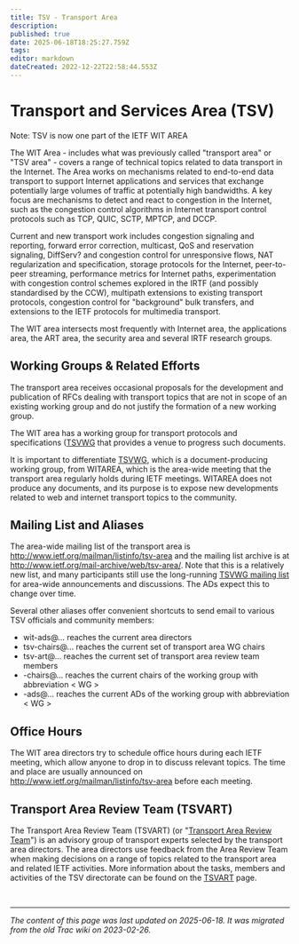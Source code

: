 ```yaml
---
title: TSV - Transport Area
description: 
published: true
date: 2025-06-18T18:25:27.759Z
tags: 
editor: markdown
dateCreated: 2022-12-22T22:58:44.553Z
---
```


# Transport and Services Area (TSV) 

Note: TSV is now one part of the IETF WIT AREA

The WIT Area - includes what was previously called "transport area" or "TSV area" - covers a range of technical topics related to data transport in the Internet.
The Area works on mechanisms related to end-to-end data transport to support Internet applications and services that exchange potentially large volumes of traffic at potentially high bandwidths. A key focus are mechanisms to detect and react to congestion in the Internet, such as the congestion control algorithms in Internet transport control protocols such as TCP, QUIC, SCTP, MPTCP, and DCCP.

Current and new transport work includes congestion signaling and reporting, forward error correction, multicast, QoS and reservation signaling, DiffServ? and congestion control for unresponsive flows, NAT regularization and specification, storage protocols for the Internet, peer-to-peer streaming, performance metrics for Internet paths, experimentation with congestion control schemes explored in the IRTF (and possibly standardised by  the CCW), multipath extensions to existing transport protocols, congestion control for "background" bulk transfers, and extensions to the IETF protocols for multimedia transport.

The WIT area intersects most frequently with Internet area, the applications area, the ART area, the security area and several IRTF research groups.

## Working Groups & Related Efforts

The transport area receives occasional proposals for the development and publication of RFCs dealing with transport topics that are not in scope of an existing working group and do not justify the formation of a new working group. 

The WIT area has a working group for transport protocols and specifications ([TSVWG](https://datatracker.ietf.org/group/tsvwg/documents/) that provides a venue to progress such documents.

It is important to differentiate [TSVWG](https://datatracker.ietf.org/group/tsvwg/documents/), which is a document-producing working group, from WITAREA, which is the area-wide meeting that the transport area regularly holds during IETF meetings. WITAREA does not produce any documents, and its purpose is to expose new developments related to web and internet transport topics to the community.


## Mailing List and Aliases
The area-wide mailing list of the transport area is http://www.ietf.org/mailman/listinfo/tsv-area and the mailing list archive is at http://www.ietf.org/mail-archive/web/tsv-area/. Note that this is a relatively new list, and many participants still use the long-running [TSVWG mailing list](https://datatracker.ietf.org/group/tsvwg/documents/) for area-wide announcements and discussions. The ADs expect this to change over time.

Several other aliases offer convenient shortcuts to send email to various TSV officials and community members:

- wit-ads@… reaches the current area directors
- tsv-chairs@… reaches the current set of transport area WG chairs
- tsv-art@… reaches the current set of transport area review team members
- -chairs@… reaches the current chairs of the working group with abbreviation < WG >
- -ads@… reaches the current ADs of the working group with abbreviation < WG >
## Office Hours
The WIT area directors try to schedule office hours during each IETF meeting, which allow anyone to drop in to discuss relevant topics. The time and place are usually announced on http://www.ietf.org/mailman/listinfo/tsv-area before each meeting.

## Transport Area Review Team (TSVART)
The Transport Area Review Team (TSVART) (or "[Transport Area Review Team](/group/tsv/TSVART)") is an advisory group of transport experts selected by the transport area directors. The area directors use feedback from the Area Review Team when making decisions on a range of topics related to the transport area and related IETF activities. More information about the tasks, members and activities of the TSV directorate can be found on the [TSVART](/group/tsv/TSVART) page.


&nbsp;

---

*The content of this page was last updated on 2025-06-18. It was migrated from the old Trac wiki on 2023-02-26.*

